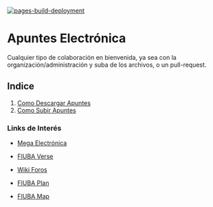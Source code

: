 [![pages-build-deployment](https://github.com/Apuntes-FIUBA/Apuntes-Electronica/actions/workflows/pages/pages-build-deployment/badge.svg)](https://github.com/Apuntes-FIUBA/Apuntes-Electronica/actions/workflows/pages/pages-build-deployment)

# Apuntes Electrónica

Cualquier tipo de colaboración en bienvenida, ya sea con la organización/administración y suba de los archivos, o un pull-request.

## Indice
1. [Como Descargar Apuntes](https://github.com/Apuntes-FIUBA/Apuntes-Electronica/wiki/2.-Como-Descargar-Apuntes)
2. [Como Subir Apuntes](https://github.com/Apuntes-FIUBA/Apuntes-Electronica/wiki/1.-Como-Subir-Apuntes)

### Links de Interés

- [Mega Electrónica](https://mega.nz/folder/jVwnjCDJ#IcPqdY2XnOKU83iyZ5La4w)

- [FIUBA Verse](https://fiubaverse.github.io/)

- [Wiki Foros](http://wiki.foros-fiuba.com.ar/)

- [FIUBA Plan](https://fede.dm/FIUBA-Plan/)

- [FIUBA Map](https://fede.dm/FIUBA-Map/)


